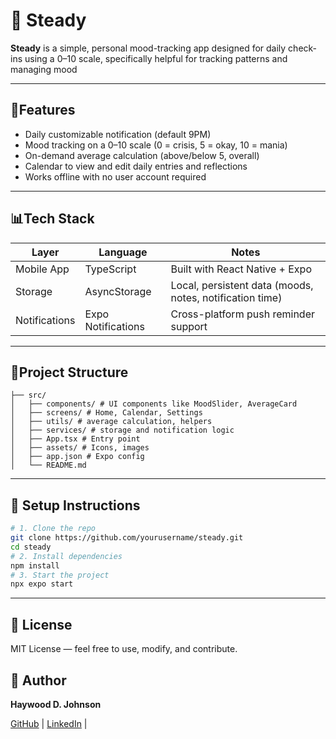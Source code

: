 # 📱 Steady

**Steady** is a simple, personal mood-tracking app designed for daily check-ins using a 0–10 scale, specifically helpful for tracking patterns and managing mood

---

## 🚀Features

-   Daily customizable notification (default 9PM)
-   Mood tracking on a 0–10 scale (0 = crisis, 5 = okay, 10 = mania)
-   On-demand average calculation (above/below 5, overall)
-   Calendar to view and edit daily entries and reflections
-   Works offline with no user account required

---

## 📊Tech Stack

| Layer         | Language           | Notes                                                    |
| ------------- | ------------------ | -------------------------------------------------------- |
| Mobile App    | TypeScript         | Built with React Native + Expo                           |
| Storage       | AsyncStorage       | Local, persistent data (moods, notes, notification time) |
| Notifications | Expo Notifications | Cross-platform push reminder support                     |

---

## 📁Project Structure

```steady-app/
├── src/
│   ├── components/ # UI components like MoodSlider, AverageCard
│   ├── screens/ # Home, Calendar, Settings
│   ├── utils/ # average calculation, helpers
│   ├── services/ # storage and notification logic
│   ├── App.tsx # Entry point
│   ├── assets/ # Icons, images
│   ├── app.json # Expo config
│   └── README.md
```

---

## 🔧 Setup Instructions

```bash
# 1. Clone the repo
git clone https://github.com/yourusername/steady.git
cd steady
# 2. Install dependencies
npm install
# 3. Start the project
npx expo start
```

---

## 🚧 License

MIT License — feel free to use, modify, and contribute.

## 🌟 Author

**Haywood D. Johnson**

[GitHub](https://github.com/haywood-d-johnson) | [LinkedIn](https://www.linkedin.com/in/haywood-d-johnson/) |
